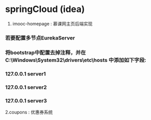 # springCloud (idea)
1. imooc-homepage : 慕课网主页后端实现
### 若要配置多节点EurekaServer
### 将bootstrap中配置去掉注释，并在C:\Windows\System32\drivers\etc\hosts 中添加如下字段:
### **127.0.0.1 server1**
### **127.0.0.1 server2**
### **127.0.0.1 server3**

2.coupons : 优惠券系统
